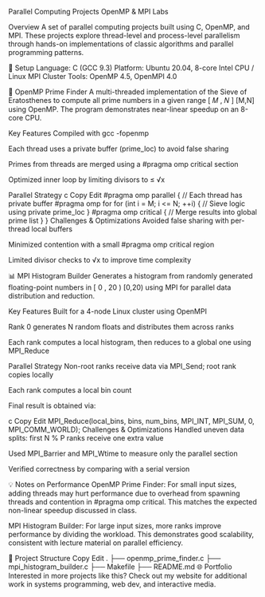 Parallel Computing Projects
OpenMP & MPI Labs

Overview
A set of parallel computing projects built using C, OpenMP, and MPI. These projects explore thread-level and process-level parallelism through hands-on implementations of classic algorithms and parallel programming patterns.

🔧 Setup
Language: C (GCC 9.3)
Platform: Ubuntu 20.04, 8-core Intel CPU / Linux MPI Cluster
Tools: OpenMP 4.5, OpenMPI 4.0

🧵 OpenMP Prime Finder
A multi-threaded implementation of the Sieve of Eratosthenes to compute all prime numbers in a given range 
[
𝑀
,
𝑁
]
[M,N] using OpenMP. The program demonstrates near-linear speedup on an 8-core CPU.

Key Features
Compiled with gcc -fopenmp

Each thread uses a private buffer (prime_loc) to avoid false sharing

Primes from threads are merged using a #pragma omp critical section

Optimized inner loop by limiting divisors to ≤ √x

Parallel Strategy
c
Copy
Edit
#pragma omp parallel
{
    // Each thread has private buffer
    #pragma omp for
    for (int i = M; i <= N; ++i) {
        // Sieve logic using private prime_loc
    }
    #pragma omp critical
    {
        // Merge results into global prime list
    }
}
Challenges & Optimizations
Avoided false sharing with per-thread local buffers

Minimized contention with a small #pragma omp critical region

Limited divisor checks to √x to improve time complexity

📊 MPI Histogram Builder
Generates a histogram from randomly generated floating-point numbers in 
[
0
,
20
)
[0,20) using MPI for parallel data distribution and reduction.

Key Features
Built for a 4-node Linux cluster using OpenMPI

Rank 0 generates N random floats and distributes them across ranks

Each rank computes a local histogram, then reduces to a global one using MPI_Reduce

Parallel Strategy
Non-root ranks receive data via MPI_Send; root rank copies locally

Each rank computes a local bin count

Final result is obtained via:

c
Copy
Edit
MPI_Reduce(local_bins, bins, num_bins, MPI_INT, MPI_SUM, 0, MPI_COMM_WORLD);
Challenges & Optimizations
Handled uneven data splits: first N % P ranks receive one extra value

Used MPI_Barrier and MPI_Wtime to measure only the parallel section

Verified correctness by comparing with a serial version

💡 Notes on Performance
OpenMP Prime Finder:
For small input sizes, adding threads may hurt performance due to overhead from spawning threads and contention in #pragma omp critical. This matches the expected non-linear speedup discussed in class.

MPI Histogram Builder:
For large input sizes, more ranks improve performance by dividing the workload. This demonstrates good scalability, consistent with lecture material on parallel efficiency.

📁 Project Structure
Copy
Edit
.
├── openmp_prime_finder.c
├── mpi_histogram_builder.c
├── Makefile
├── README.md
🌐 Portfolio
Interested in more projects like this? Check out my website for additional work in systems programming, web dev, and interactive media.

